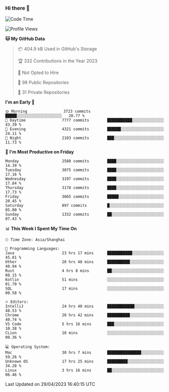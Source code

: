 ### Hi there 👋

<!--
**qbosen/qbosen** is a ✨ _special_ ✨ repository because its `README.md` (this file) appears on your GitHub profile.

Here are some ideas to get you started:

- 🔭 I’m currently working on ...
- 🌱 I’m currently learning ...
- 👯 I’m looking to collaborate on ...
- 🤔 I’m looking for help with ...
- 💬 Ask me about ...
- 📫 How to reach me: ...
- 😄 Pronouns: ...
- ⚡ Fun fact: ...
-->

<!--START_SECTION:waka-->
![Code Time](http://img.shields.io/badge/Code%20Time-1%2C955%20hrs%2052%20mins-blue)

![Profile Views](http://img.shields.io/badge/Profile%20Views-0-blue)

**🐱 My GitHub Data** 

> 📦 404.9 kB Used in GitHub's Storage 
 > 
> 🏆 332 Contributions in the Year 2023
 > 
> 🚫 Not Opted to Hire
 > 
> 📜 98 Public Repositories 
 > 
> 🔑 31 Private Repositories 
 > 
**I'm an Early 🐤** 

```text
🌞 Morning                3723 commits        █████░░░░░░░░░░░░░░░░░░░░   20.77 % 
🌆 Daytime                7777 commits        ███████████░░░░░░░░░░░░░░   43.39 % 
🌃 Evening                4321 commits        ██████░░░░░░░░░░░░░░░░░░░   24.11 % 
🌙 Night                  2103 commits        ███░░░░░░░░░░░░░░░░░░░░░░   11.73 % 
```
📅 **I'm Most Productive on Friday** 

```text
Monday                   2580 commits        ████░░░░░░░░░░░░░░░░░░░░░   14.39 % 
Tuesday                  3075 commits        ████░░░░░░░░░░░░░░░░░░░░░   17.16 % 
Wednesday                3197 commits        ████░░░░░░░░░░░░░░░░░░░░░   17.84 % 
Thursday                 3178 commits        ████░░░░░░░░░░░░░░░░░░░░░   17.73 % 
Friday                   3665 commits        █████░░░░░░░░░░░░░░░░░░░░   20.45 % 
Saturday                 897 commits         █░░░░░░░░░░░░░░░░░░░░░░░░   05.00 % 
Sunday                   1332 commits        ██░░░░░░░░░░░░░░░░░░░░░░░   07.43 % 
```


📊 **This Week I Spent My Time On** 

```text
🕑︎ Time Zone: Asia/Shanghai

💬 Programming Languages: 
Java                     23 hrs 17 mins      ███████████░░░░░░░░░░░░░░   45.81 % 
Other                    20 hrs 48 mins      ██████████░░░░░░░░░░░░░░░   40.94 % 
Rust                     4 hrs 8 mins        ██░░░░░░░░░░░░░░░░░░░░░░░   08.15 % 
Kotlin                   51 mins             ░░░░░░░░░░░░░░░░░░░░░░░░░   01.70 % 
SQL                      17 mins             ░░░░░░░░░░░░░░░░░░░░░░░░░   00.58 % 

🔥 Editors: 
IntelliJ                 24 hrs 40 mins      ████████████░░░░░░░░░░░░░   48.53 % 
Chrome                   20 hrs 42 mins      ██████████░░░░░░░░░░░░░░░   40.74 % 
VS Code                  5 hrs 16 mins       ███░░░░░░░░░░░░░░░░░░░░░░   10.38 % 
CLion                    10 mins             ░░░░░░░░░░░░░░░░░░░░░░░░░   00.36 % 

💻 Operating System: 
Mac                      30 hrs 7 mins       ███████████████░░░░░░░░░░   59.26 % 
Unknown OS               17 hrs 25 mins      █████████░░░░░░░░░░░░░░░░   34.28 % 
Linux                    3 hrs 16 mins       ██░░░░░░░░░░░░░░░░░░░░░░░   06.46 % 
```


 Last Updated on 29/04/2023 16:40:15 UTC
<!--END_SECTION:waka-->

